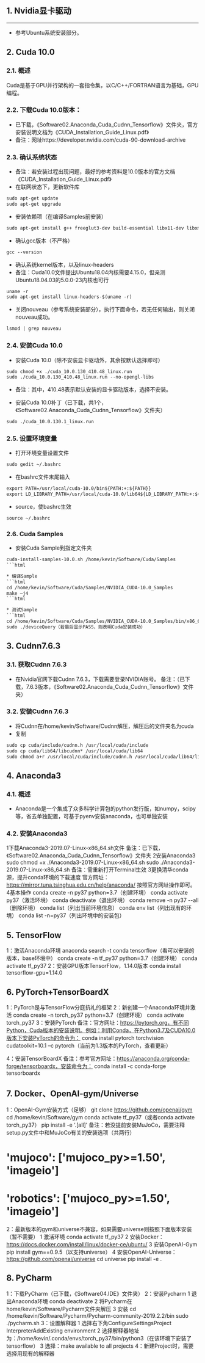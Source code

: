 ## 1. Nvidia显卡驱动
----------
* 参考Ubuntu系统安装部分。


## 2. Cuda 10.0

### 2.1. 概述
Cuda是基于GPU并行架构的一套指令集，以C/C++/FORTRAN语言为基础，GPU编程。

### 2.2. 下载Cuda 10.0版本：
* 已下载，《Software02.Anaconda_Cuda_Cudnn_Tensorflow》文件夹，官方安装说明文档为《CUDA_Installation_Guide_Linux.pdf》
* 备注：网址https://developer.nvidia.com/cuda-90-download-archive

### 2.3. 确认系统状态
* 备注：若安装过程出现问题，最好的参考资料是10.0版本的官方文档《CUDA_Installation_Guide_Linux.pdf》
* 在联网状态下，更新软件库
```html
sudo apt-get update
sudo apt-get upgrade
```

* 安装依赖项（在编译Samples前安装）
```html
sudo apt-get install g++ freeglut3-dev build-essential libx11-dev libxmu-dev libxi-dev libglu1-mesa libglu1-mesa-dev
```

* 确认gcc版本（不严格）
```html
gcc --version
```

* 确认系统kernel版本，以及linux-headers
* 备注：Cuda10.0文件提出Ubuntu18.04内核需要4.15.0，但亲测Ubuntu18.04.03的5.0.0-23内核也可行
```html
uname -r
sudo apt-get install linux-headers-$(uname -r)
```

* 关闭nouveau（参考系统安装部分），执行下面命令，若无任何输出，则关闭nouveau成功。
```html
lsmod | grep nouveau
```

### 2.4. 安装Cuda 10.0
* 安装Cuda 10.0（除不安装显卡驱动外，其余按默认选择即可）
```html
sudo chmod +x ./cuda_10.0.130_410.48_linux.run
sudo ./cuda_10.0.130_410.48_linux.run --no-opengl-libs
```

* 备注：其中，410.48表示默认安装的显卡驱动版本，选择不安装。

* 安装Cuda 10.0补丁（已下载，共1个，《Software02.Anaconda_Cuda_Cudnn_Tensorflow》文件夹）
```html
sudo ./cuda_10.0.130.1_linux.run
```

### 2.5. 设置环境变量
* 打开环境变量设置文件
```html
sudo gedit ~/.bashrc
```

* 在bashrc文件末尾输入
```html
export PATH=/usr/local/cuda-10.0/bin${PATH:+:${PATH}}
export LD_LIBRARY_PATH=/usr/local/cuda-10.0/lib64${LD_LIBRARY_PATH:+:${LD_LIBRARY_PATH}}
```

* source，使bashrc生效
```html
source ~/.bashrc
```

### 2.6. Cuda Samples
* 安装Cuda Sample到指定文件夹
```html
cuda-install-samples-10.0.sh /home/kevin/Software/Cuda/Samples
```html

* 编译Sample
```html
cd /home/kevin/Software/Cuda/Samples/NVIDIA_CUDA-10.0_Samples
make –j4
```html

* 测试Sample
```html
cd /home/kevin/Software/Cuda/Samples/NVIDIA_CUDA-10.0_Samples/bin/x86_64/linux/release
sudo ./deviceQuery（若最后显示PASS，则表明Cuda安装成功）
```

## 3. Cudnn7.6.3

### 3.1. 获取Cudnn 7.6.3
* 在Nvidia官网下载Cudnn 7.6.3，下载需要登录NVIDIA账号。
备注：（已下载，7.6.3版本，《Software02.Anaconda_Cuda_Cudnn_Tensorflow》文件夹）

### 3.2. 安装Cudnn 7.6.3
* 将Cudnn在/home/kevin/Software/Cudnn解压，解压后的文件夹名为cuda
* 复制
```html
sudo cp cuda/include/cudnn.h /usr/local/cuda/include
sudo cp cuda/lib64/libcudnn* /usr/local/cuda/lib64
sudo chmod a+r /usr/local/cuda/include/cudnn.h /usr/local/cuda/lib64/libcudnn*
```

## 4. Anaconda3
### 4.1. 概述
* Anaconda是一个集成了众多科学计算包的python发行版，如numpy，scipy等，省去单独配置，可基于pyenv安装anaconda，也可单独安装

### 4.2. 安装Anaconda3
1下载Anaconda3-2019.07-Linux-x86_64.sh文件
备注：已下载，《Software02.Anaconda_Cuda_Cudnn_Tensorflow》文件夹
2安装Anaconda3
sudo chmod +x ./Anaconda3-2019.07-Linux-x86_64.sh
sudo ./Anaconda3-2019.07-Linux-x86_64.sh
备注：需重新打开Terminal生效
3更换清华conda源，提升conda环境的下载速度
官方网址：https://mirror.tuna.tsinghua.edu.cn/help/anaconda/
按照官方网址操作即可。
4基本操作
conda create -n py37 python=3.7（创建环境）
conda activate py37（激活环境）
conda deactivate（退出环境）
conda remove -n py37 --all（删除环境）
conda list（列出当前环境信息）
conda env list（列出现有的环境）
conda list -n=py37（列出环境中的安装包）

## 5. TensorFlow
1：激活Anaconda环境
anaconda search -t conda tensorflow（看可以安装的版本，base环境中）
conda create -n tf_py37 python=3.7（创建环境）
conda activate tf_py37
2：安装GPU版本TensorFlow，1.14.0版本
conda install tensorflow-gpu=1.14.0


## 6. PyTorch+TensorBoardX
1：PyTorch是与TensorFlow分庭抗礼的框架
2：新创建一个Anaconda环境并激活
conda create -n torch_py37 python=3.7（创建环境）
conda activate torch_py37
3：安装PyTorch
备注：官方网址：https://pytorch.org，有不同Python，Cuda版本的安装说明。例如：利用Conda，在Python3.7及CUDA10.0版本下安装PyTorch的命令为：
conda install pytorch torchvision cudatoolkit=10.1 –c pytorch（当前为1.3版本的PyTorch，查看更新）

4：安装TensorBoardX
备注：参考官方网址：https://anaconda.org/conda-forge/tensorboardx，安装命令为：
conda install -c conda-forge tensorboardx

## 7. Docker、OpenAI-gym/Universe
1：OpenAI-Gym安装方式（足够）
git clone https://github.com/openai/gym
cd /home/kevin/Software/gym
conda activate tf_py37（或者conda activate torch_py37）
pip install -e ‘.[all]’
备注：若没提前安装MuJoCo，需要注释setup.py文件中和MuJoCo有关的安装选项（共两行）
# 'mujoco': ['mujoco_py>=1.50', 'imageio']
# 'robotics': ['mujoco_py>=1.50', 'imageio']
2：最新版本的gym和universe不兼容，如果需要universe则按照下面版本安装（暂不需要）
1  激活环境
conda activate tf_py37
2  安装Docker：https://docs.docker.com/install/linux/docker-ce/ubuntu/
3  安装OpenAI-Gym
pip install gym==0.9.5（以支持universe）
4  安装OpenAI-Universe：https://github.com/openai/universe
cd universe
pip install -e .

## 8. PyCharm
1：下载PyCharm（已下载，《Software04.IDE》文件夹）
2：安装Pycharm
1  退出Anaconda环境
conda deactivate
2  将Pycharm在home/kevin/Software/Pycharm文件夹解压
3  安装
cd /home/kevin/Software/Pycharm/Pycharm-community-2019.2.2/bin
sudo ./pycharm.sh
3：设置解释器
1  选择右下角ConfigureSettingsProject InterpreterAddExisting environment
2  选择解释器地址为：/home/kevin/.conda/envs/torch_py37/bin/python3（在该环境下安装了tensorflow）
3  选择：make available to all projects
4：新建Project时，需要选择用现有的解释器

